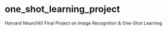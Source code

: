 # one_shot_learning_project
Harvard Neuro140 Final Project on Image Recognition &amp; One-Shot Learning
